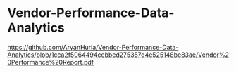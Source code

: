 # Vendor-Performance-Data-Analytics
https://github.com/AryanHuria/Vendor-Performance-Data-Analytics/blob/1cca2f5064494cebbed275357d4e525148be83ae/Vendor%20Performance%20Report.pdf
